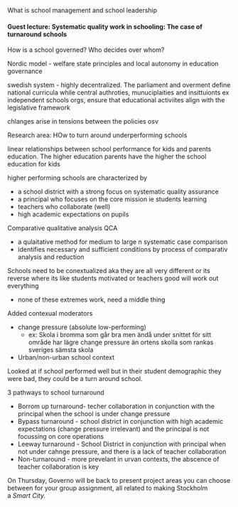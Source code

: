 
What is school management and school leadership

#### Guest lecture: Systematic quality work in schooling: The case of turnaround schools

How is a school governed? Who decides over whom?

Nordic model - welfare state principles and local autonomy in education governance

swedish system - highly decentralized. The parliament and overment define national curricula while central authroties, munuciplaities and insittuionts ex independent schools orgs, ensure that educational activiites align with the legislative framework

chlanges arise in tensions between the policies osv


Research area: HOw to turn around underperforming schools

linear relationships between school performance for kids and parents education. The higher education parents have the higher the school education for kids

higher performing schools are characterized by
- a school district with a strong focus on systematic quality assurance
- a principal who focuses on the core mission ie students learning
- teachers who collaborate (well)
- high academic expectations on pupils


Comparative qualitative analysis QCA
- a qulaitative method for medium to large n systematic case comparison
- identifies necessary and sufficient conditions by process of comparativ analysis and reduction

Schools need to be conextualized aka they are all very different or its reverse where its like students motivated or teachers good will work out everything
- none of these extremes work, need a middle thing

Added contexual moderators
- change pressure (absolute low-performing)
	- ex: Skola i bromma som går bra men ändå under snittet för sitt område har lägre change pressure än ortens skolla som rankas sveriges sämsta skola
- Urban/non-urban school context

Looked at if school performed well but in their student demographic they were bad, they could be a turn around school.

3 pathways to school turnaround
- Borrom up turnaround- techer collaboration in conjunction with the principal when the school is under change pressure
- Bypass turnaround - school district in conjunction with high academic expectations (change pressure irrelevant) and the principal is not focussing on core operations
- Leeway turnaround - School District in conjunction with principal when not under cahnge pressure, and there is a lack of teacher collaboration
- Non-turnaround - more prevelant in urvan contexts, the abscence of teacher collaboration is key









On Thursday, Governo will be back to present project areas you can choose between for your group assignment, all related to making Stockholm a _Smart City._